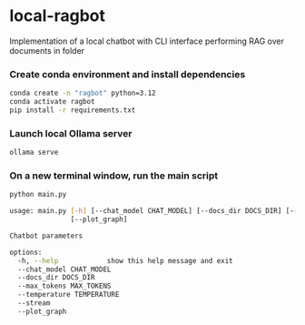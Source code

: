 # local-ragbot
Implementation of a local chatbot with CLI interface performing RAG over documents in folder

### Create conda environment and install dependencies
```bash
conda create -n "ragbot" python=3.12
conda activate ragbot
pip install -r requirements.txt
```

### Launch local Ollama server

```bash
ollama serve
```

### On a new terminal window, run the main script

```bash
python main.py
```

```bash
usage: main.py [-h] [--chat_model CHAT_MODEL] [--docs_dir DOCS_DIR] [--max_tokens MAX_TOKENS] [--temperature TEMPERATURE] [--stream]
               [--plot_graph]

Chatbot parameters

options:
  -h, --help            show this help message and exit
  --chat_model CHAT_MODEL
  --docs_dir DOCS_DIR
  --max_tokens MAX_TOKENS
  --temperature TEMPERATURE
  --stream
  --plot_graph
```